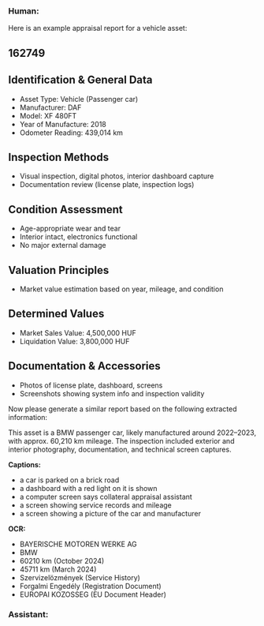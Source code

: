 ### Human:

Here is an example appraisal report for a vehicle asset:

## 162749
## Identification & General Data
- Asset Type: Vehicle (Passenger car)
- Manufacturer: DAF
- Model: XF 480FT
- Year of Manufacture: 2018
- Odometer Reading: 439,014 km

## Inspection Methods
- Visual inspection, digital photos, interior dashboard capture
- Documentation review (license plate, inspection logs)

## Condition Assessment
- Age-appropriate wear and tear
- Interior intact, electronics functional
- No major external damage

## Valuation Principles
- Market value estimation based on year, mileage, and condition

## Determined Values
- Market Sales Value: 4,500,000 HUF
- Liquidation Value: 3,800,000 HUF

## Documentation & Accessories
- Photos of license plate, dashboard, screens
- Screenshots showing system info and inspection validity

Now please generate a similar report based on the following extracted information:

This asset is a BMW passenger car, likely manufactured around 2022–2023, with approx. 60,210 km mileage.
The inspection included exterior and interior photography, documentation, and technical screen captures.

**Captions:**
- a car is parked on a brick road
- a dashboard with a red light on it is shown
- a computer screen says collateral appraisal assistant
- a screen showing service records and mileage
- a screen showing a picture of the car and manufacturer

**OCR:**
- BAYERISCHE MOTOREN WERKE AG
- BMW
- 60210 km (October 2024)
- 45711 km (March 2024)
- Szervizelözmények (Service History)
- Forgalmi Engedély (Registration Document)
- EUROPAI KOZOSSEG (EU Document Header)


### Assistant:
